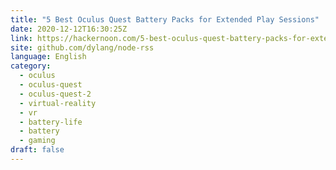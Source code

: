 ```yaml
---
title: "5 Best Oculus Quest Battery Packs for Extended Play Sessions"
date: 2020-12-12T16:30:25Z
link: https://hackernoon.com/5-best-oculus-quest-battery-packs-for-extended-play-sessions-9i8v34sk?source=rss&utm_medium=RSS&utm_source=news.12bit.vn
site: github.com/dylang/node-rss
language: English
category:
  - oculus
  - oculus-quest
  - oculus-quest-2
  - virtual-reality
  - vr
  - battery-life
  - battery
  - gaming
draft: false
---
```

